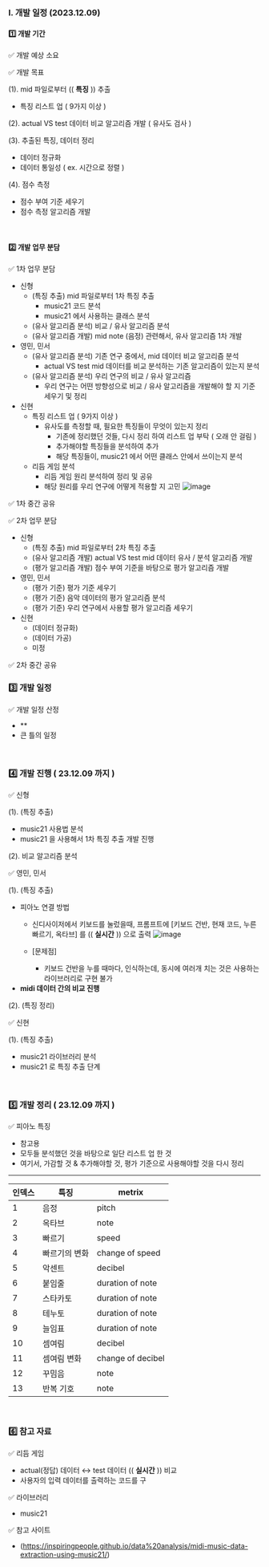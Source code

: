 ### Ⅰ. 개발 일정 (2023.12.09)
#### 1️⃣ 개발 기간
✅ 개발 예상 소요 
<br/>

✅ 개발 목표

(1). mid 파일로부터 (( **특징** )) 추출 
  - 특징 리스트 업 ( 9가지 이상 )

(2). actual VS test 데이터 비교 알고리즘 개발 ( 유사도 검사 )

(3). 추출된 특징, 데이터 정리
  - 데이터 정규화
  - 데이터 통일성 ( ex. 시간으로 정렬 )

(4). 점수 측정
  - 점수 부여 기준 세우기
  - 점수 측정 알고리즘 개발
<br/>


#### 2️⃣ 개발 업무 분담
✅ 1차 업무 분담
- 신형
  - (특징 추출) mid 파일로부터 1차 특징 추출
    - music21 코드 분석
    - music21 에서 사용하는 클래스 분석
  - (유사 알고리즘 분석) 비교 / 유사 알고리즘 분석
  - (유사 알고리즘 개발) mid note (음정) 관련해서, 유사 알고리즘 1차 개발
- 영민, 민서
  - (유사 알고리즘 분석) 기존 연구 중에서, mid 데이터 비교 알고리즘 분석
    - actual VS test mid 데이터를 비교 분석하는 기존 알고리즘이 있는지 분석
  - (유사 알고리즘 분석) 우리 연구의 비교 / 유사 알고리즘
    - 우리 연구는 어떤 방향성으로 비교 / 유사 알고리즘을 개발해야 할 지 기준 세우기 및 정리 
- 신현
  - 특징 리스트 업 ( 9가지 이상 )
    - 유사도를 측정할 때, 필요한 특징들이 무엇이 있는지 정리
      - 기존에 정리했던 것들, 다시 정리 하여 리스트 업 부탁 ( 오래 안 걸림 )
      - 추가해야할 특징들을 분석하여 추가
      - 해당 특징들이, music21 에서 어떤 클래스 안에서 쓰이는지 분석
  - 리듬 게임 분석
    - 리듬 게임 원리 분석하여 정리 및 공유
    - 해당 원리를 우리 연구에 어떻게 적용할 지 고민
![image](https://github.com/dalabdgw/Research_and_Experimental_Results/assets/60208434/b002b282-3534-4a75-afeb-b704372c3f8e)

✅ 1차 중간 공유
<br/>

✅ 2차 업무 분담
- 신형
  - (특징 추출) mid 파일로부터 2차 특징 추출
  - (유사 알고리즘 개발) actual VS test mid 데이터 유사 / 분석 알고리즘 개발
  - (평가 알고리즘 개발) 점수 부여 기준을 바탕으로 평가 알고리즘 개발  
- 영민, 민서
  - (평가 기준) 평가 기준 세우기
  - (평가 기준) 음악 데이터의 평가 알고리즘 분석
  - (평가 기준) 우리 연구에서 사용할 평가 알고리즘 세우기 
- 신현
  - (데이터 정규화)
  - (데이터 가공)
  - 미정
 
✅ 2차 중간 공유
<br/>


### 3️⃣ 개발 일정
✅ 개발 일정 산정
- ** <!-- 공백 -->
- 큰 틀의 일정
<br/>


### 4️⃣ 개발 진행 ( 23.12.09 까지 )
✅ 신형

(1). (특징 추출)
- music21 사용법 분석 
- music21 을 사용해서 1차 특징 추출 개발 진행

(2). 비교 알고리즘 분석

✅ 영민, 민서

(1). (특징 추출)
- 피아노 연결 방법
  - 신디사이저에서 키보드를 눌렀을때, 프롬프트에 [키보드 건반, 현재 코드, 누른 빠르기, 옥타브] 를 (( **실시간** )) 으로 출력
    ![image](https://github.com/dalabdgw/Research_and_Experimental_Results/assets/60208434/0be8cf33-379d-4746-bf25-42ea63d8391e)

  - [문제점]
    - 키보드 건반을 누를 때마다, 인식하는데, 동시에 여러개 치는 것은 사용하는 라이브러리로 구현 불가
- <b/>midi 데이터 간의 비교 진행</b>

(2). (특징 정리)

✅ 신현

(1). (특징 추출)
- music21 라이브러리 분석
- music21 로 특징 추출 단계
<br/>


### 5️⃣ 개발 정리 ( 23.12.09 까지 )
✅ 피아노 특징
- 참고용
- 모두들 분석했던 것을 바탕으로 일단 리스트 업 한 것
- 여기서, 가감할 것 & 추가해야할 것, 평가 기준으로 사용해야할 것을 다시 정리
----
|인덱스|특징|metrix|
|------|---|---|
|1|음정|pitch|
|2|옥타브|note|
|3|빠르기|speed|
|4|빠르기의 변화|change of speed|
|5|악센트|decibel|
|6|붙임줄|duration of note|
|7|스타카토|duration of note|
|8|테누토|duration of note|
|9|늘임표|duration of note|
|10|셈여림|decibel|
|11|셈여림 변화|change of decibel|
|12|꾸밈음|note|
|13|반복 기호|note|
<br/>


### 6️⃣ 참고 자료
✅ 리듬 게임
- actual(정답) 데이터 ↔ test 데이터 (( **실시간** )) 비교
- 사용자의 입력 데이터를 출력하는 코드를 구

✅ 라이브러리
- music21

✅ 참고 사이트
- (https://inspiringpeople.github.io/data%20analysis/midi-music-data-extraction-using-music21/)

<br/>
